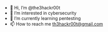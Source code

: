 - 👋 Hi, I’m @the3hackr00t
- 👀 I’m interested in cybersecurity
- 🌱 I’m currently learning pentesting
- 📫 How to reach me th3hackr00t@gmail.com

<!---
the3hackr00t/the3hackr00t is a ✨ special ✨ repository because its `README.md` (this file) appears on your GitHub profile.
You can click the Preview link to take a look at your changes.
--->
